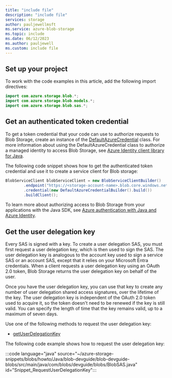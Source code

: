 ```yaml
---
title: "include file"
description: "include file"
services: storage
author: pauljewellmsft
ms.service: azure-blob-storage
ms.topic: include
ms.date: 06/12/2023
ms.author: pauljewell
ms.custom: include file
---
```


## Set up your project

To work with the code examples in this article, add the following import directives:

```java
import com.azure.storage.blob.*;
import com.azure.storage.blob.models.*;
import com.azure.storage.blob.sas.*;
```

## Get an authenticated token credential

To get a token credential that your code can use to authorize requests to Blob Storage, create an instance of the [DefaultAzureCredential](/java/api/com.azure.identity.defaultazurecredential) class. For more information about using the DefaultAzureCredential class to authorize a managed identity to access Blob Storage, see [Azure Identity client library for Java](/java/api/overview/azure/identity-readme).

The following code snippet shows how to get the authenticated token credential and use it to create a service client for Blob storage:

```java
BlobServiceClient blobServiceClient = new BlobServiceClientBuilder()
        .endpoint("https://<storage-account-name>.blob.core.windows.net/")
        .credential(new DefaultAzureCredentialBuilder().build())
        .buildClient();
```

To learn more about authorizing access to Blob Storage from your applications with the Java SDK, see [Azure authentication with Java and Azure Identity](/azure/developer/java/sdk/identity).

## Get the user delegation key

Every SAS is signed with a key. To create a user delegation SAS, you must first request a user delegation key, which is then used to sign the SAS. The user delegation key is analogous to the account key used to sign a service SAS or an account SAS, except that it relies on your Microsoft Entra credentials. When a client requests a user delegation key using an OAuth 2.0 token, Blob Storage returns the user delegation key on behalf of the user.

Once you have the user delegation key, you can use that key to create any number of user delegation shared access signatures, over the lifetime of the key. The user delegation key is independent of the OAuth 2.0 token used to acquire it, so the token doesn't need to be renewed if the key is still valid. You can specify the length of time that the key remains valid, up to a maximum of seven days.

Use one of the following methods to request the user delegation key:

- [getUserDelegationKey](/java/api/com.azure.storage.blob.specialized.blobclientbase#method-details)

The following code example shows how to request the user delegation key:

:::code language="java" source="~/azure-storage-snippets/blobs/howto/Java/blob-devguide/blob-devguide-blobs/src/main/java/com/blobs/devguide/blobs/BlobSAS.java" id="Snippet_RequestUserDelegationKey":::
